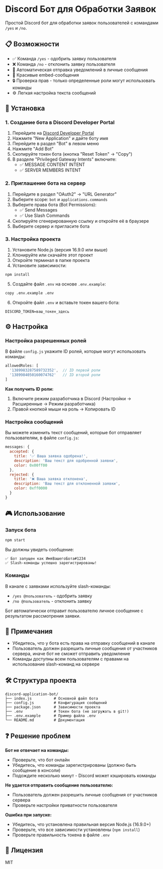 # Discord Бот для Обработки Заявок

Простой Discord бот для обработки заявок пользователей с командами `/yes` и `/no`.

## 📋 Возможности

- ✅ Команда `/yes` - одобрить заявку пользователя
- ❌ Команда `/no` - отклонить заявку пользователя
- 📨 Автоматическая отправка уведомлений в личные сообщения
- 🎨 Красивые embed-сообщения
- 🔒 Проверка прав - только определенные роли могут использовать команды
- ⚙️ Легкая настройка текста сообщений

## 🚀 Установка

### 1. Создание бота в Discord Developer Portal

1. Перейдите на [Discord Developer Portal](https://discord.com/developers/applications)
2. Нажмите "New Application" и дайте боту имя
3. Перейдите в раздел "Bot" в левом меню
4. Нажмите "Add Bot"
5. Скопируйте токен бота (кнопка "Reset Token" → "Copy")
6. В разделе "Privileged Gateway Intents" включите:
   - ✅ MESSAGE CONTENT INTENT
   - ✅ SERVER MEMBERS INTENT

### 2. Приглашение бота на сервер

1. Перейдите в раздел "OAuth2" → "URL Generator"
2. Выберите scope: `bot` и `applications.commands`
3. Выберите права бота (Bot Permissions):
   - ✅ Send Messages
   - ✅ Use Slash Commands
4. Скопируйте сгенерированную ссылку и откройте её в браузере
5. Выберите сервер и пригласите бота

### 3. Настройка проекта

1. Установите Node.js (версия 16.9.0 или выше)
2. Клонируйте или скачайте этот проект
3. Откройте терминал в папке проекта
4. Установите зависимости:
```bash
npm install
```

5. Создайте файл `.env` на основе `.env.example`:
```bash
copy .env.example .env
```

6. Откройте файл `.env` и вставьте токен вашего бота:
```
DISCORD_TOKEN=ваш_токен_здесь
```

## ⚙️ Настройка

### Настройка разрешенных ролей

В файле `config.js` укажите ID ролей, которые могут использовать команды:

```javascript
allowedRoles: [
  '1389983287589732352',  // ID первой роли
  '1389984050160074762'   // ID второй роли
]
```

**Как получить ID роли:**
1. Включите режим разработчика в Discord (Настройки → Расширенные → Режим разработчика)
2. Правой кнопкой мыши на роль → Копировать ID

### Настройка сообщений

Вы можете изменить текст сообщений, которые бот отправляет пользователям, в файле `config.js`:

```javascript
messages: {
  accepted: {
    title: '✅ Ваша заявка одобрена!',
    description: 'Ваш текст для одобренной заявки',
    color: 0x00ff00
  },
  rejected: {
    title: '❌ Ваша заявка отклонена',
    description: 'Ваш текст для отклоненной заявки',
    color: 0xff0000
  }
}
```

## 🎮 Использование

### Запуск бота

```bash
npm start
```

Вы должны увидеть сообщение:
```
✅ Бот запущен как ИмяВашегоБота#1234
✅ Slash-команды успешно зарегистрированы!
```

### Команды

В канале с заявками используйте slash-команды:

- `/yes @пользователь` - одобрить заявку
- `/no @пользователь` - отклонить заявку

Бот автоматически отправит пользователю личное сообщение с результатом рассмотрения заявки.

## 📝 Примечания

- Убедитесь, что у бота есть права на отправку сообщений в канале
- Пользователь должен разрешить личные сообщения от участников сервера, иначе бот не сможет отправить уведомление
- Команды доступны всем пользователям с правами на использование slash-команд на сервере

## 🛠️ Структура проекта

```
discord-application-bot/
├── index.js          # Основной файл бота
├── config.js         # Конфигурация сообщений
├── package.json      # Зависимости проекта
├── .env              # Токен бота (не загружать в git!)
├── .env.example      # Пример файла .env
└── README.md         # Документация
```

## ❓ Решение проблем

**Бот не отвечает на команды:**
- Проверьте, что бот онлайн
- Убедитесь, что команды зарегистрированы (должно быть сообщение в консоли)
- Подождите несколько минут - Discord может кэшировать команды

**Не удается отправить сообщение пользователю:**
- Пользователь должен разрешить личные сообщения от участников сервера
- Проверьте настройки приватности пользователя

**Ошибка при запуске:**
- Убедитесь, что установлена правильная версия Node.js (16.9.0+)
- Проверьте, что все зависимости установлены (`npm install`)
- Проверьте правильность токена в файле `.env`

## 📄 Лицензия

MIT
